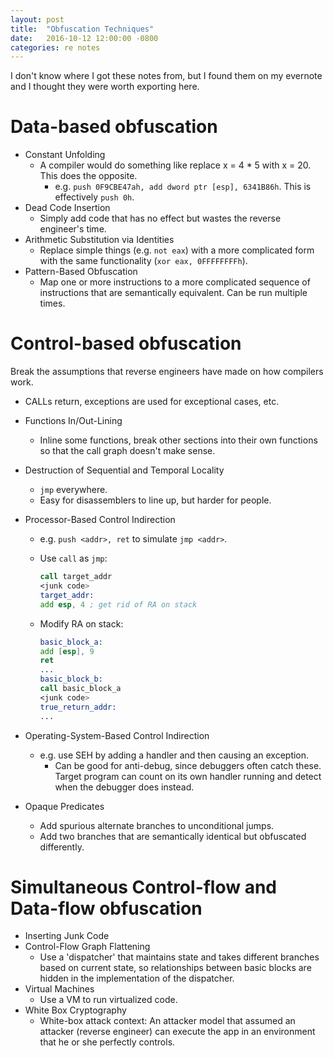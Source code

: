 ```yaml
---
layout: post
title:  "Obfuscation Techniques"
date:   2016-10-12 12:00:00 -0800
categories: re notes
---
```


I don't know where I got these notes from, but I found them on my evernote and I thought they were worth exporting here.

# Data-based obfuscation
* Constant Unfolding
  * A compiler would do something like replace x = 4 * 5 with x = 20. This does the opposite.
    * e.g. `push 0F9CBE47ah, add dword ptr [esp], 6341B86h`. This is effectively `push 0h`.
* Dead Code Insertion
  * Simply add code that has no effect but wastes the reverse engineer's time.
* Arithmetic Substitution via Identities
  * Replace simple things (e.g. `not eax`) with a more complicated form with the same functionality (`xor eax, 0FFFFFFFFh`).
* Pattern-Based Obfuscation
  * Map one or more instructions to a more complicated sequence of instructions that are semantically equivalent. Can be run multiple times.

# Control-based obfuscation
Break the assumptions that reverse engineers have made on how compilers work.

* CALLs return, exceptions are used for exceptional cases, etc.
* Functions In/Out-Lining
  * Inline some functions, break other sections into their own functions so that the call graph doesn't make sense.
* Destruction of Sequential and Temporal Locality
  * `jmp` everywhere.
  * Easy for disassemblers to line up, but harder for people.
* Processor-Based Control Indirection
  * e.g. `push <addr>, ret` to simulate `jmp <addr>`.
  * Use `call` as `jmp`:

    ```asm
    call target_addr
    <junk code>
    target_addr:
    add esp, 4 ; get rid of RA on stack
    ```

  * Modify RA on stack:

    ```asm
    basic_block_a:
    add [esp], 9
    ret
    ...
    basic_block_b:
    call basic_block_a
    <junk code>
    true_return_addr:
    ...
    ```

* Operating-System-Based Control Indirection
  * e.g. use SEH by adding a handler and then causing an exception.
    * Can be good for anti-debug, since debuggers often catch these. Target program can count on its own handler running and detect when the debugger does instead.
* Opaque Predicates
  * Add spurious alternate branches to unconditional jumps.
  * Add two branches that are semantically identical but obfuscated differently.

# Simultaneous Control-flow and Data-flow obfuscation
* Inserting Junk Code
* Control-Flow Graph Flattening
  * Use a 'dispatcher' that maintains state and takes different branches based on current state, so relationships between basic blocks are hidden in the implementation of the dispatcher.
* Virtual Machines
  * Use a VM to run virtualized code.
* White Box Cryptography
  * White-box attack context: An attacker model that assumed an attacker (reverse engineer) can execute the app in an environment that he or she perfectly controls.
